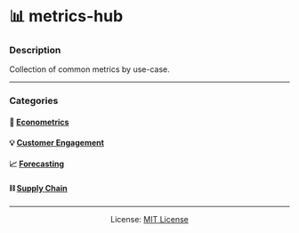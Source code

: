 # 📊 metrics-hub

### Description
Collection of common metrics by use-case.

---

### Categories
#### 💸 [Econometrics](https://github.com/kariemoorman/metrics-hub/tree/main/econometrics)
#### 💡 [Customer Engagement](https://github.com/kariemoorman/metrics-hub/tree/main/engagement)
#### 📈 [Forecasting](https://github.com/kariemoorman/metrics-hub/tree/main/forecasting)
#### ⛓️ [Supply Chain](https://github.com/kariemoorman/metrics-hub/tree/main/supply_chain)

---

<p align='center'>License: <a href='https://github.com/kariemoorman/metrics-hub/blob/main/LICENSE'>MIT License</a></p>
